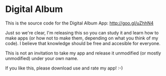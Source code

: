 Digital Album
=============

This is the source code for the Digital Album App: http://goo.gl/uZhhN4

Just so we're clear, I'm releasing this so you can study it and learn how to make apps (or how not to make them, depending on what you think of my code).
I believe that knowledge should be free and accesible for everyone.

This is not an invitation to take my app and release it unmodified (or mostly unmodified) under your own name.

If you like this, please download use and rate my app! :-)
